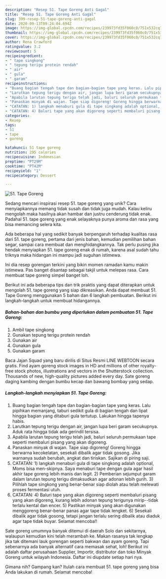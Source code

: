 ```yaml
---
description: "Resep 51. Tape Goreng Anti Gagal"
title: "Resep 51. Tape Goreng Anti Gagal"
slug: 399-resep-51-tape-goreng-anti-gagal
date: 2020-09-13T09:24:04.694Z
image: https://img-global.cpcdn.com/recipes/239973fd35f060c0/751x532cq70/51-tape-goreng-foto-resep-utama.jpg
thumbnail: https://img-global.cpcdn.com/recipes/239973fd35f060c0/751x532cq70/51-tape-goreng-foto-resep-utama.jpg
cover: https://img-global.cpcdn.com/recipes/239973fd35f060c0/751x532cq70/51-tape-goreng-foto-resep-utama.jpg
author: Rena Crawford
ratingvalue: 3.2
reviewcount: 5
recipeingredient:
- " tape singkong"
- " tepung terigu protein rendah"
- " air"
- " gula"
- " garam"
recipeinstructions:
- "Buang bagian tengah tape dan bagian-bagian tape yang keras. Lalu pipihkan memanjang, taburi sedikit gula di bagian tengah dan lipat hingga bagian yang ditaburi gula tertutup. Lakukan hingga tapenya habis."
- "Larutkan tepung terigu dengan air, jangan lupa beri garam secukupnya. Aduk rata hingga tidak ada gerindil tersisa."
- "Apabila larutan tepung terigu telah jadi, baluri seluruh permukaan tape seperti membaluri pisang yang akan digoreng."
- "Panaskan minyak di wajan. Tape siap digoreng! Goreng hingga berwarna kecokelatan, sesekali dibalik agar tidak gosong. Jika warnanya sudah berubah, angkat dan tiriskan. Sajikan di piring saji."
- "CATATAN: 1) langkah menaburi gula di tape singkong adalah optional, Moms bisa men-skipnya. Saya menaburi tape dengan gula agar hasil akhir tape goreng lebih manis dan legit. 2) Pemberian sejumput garam dalam larutan tepung terigu dimaksudkan agar adonan lebih gurih. 3) Pilihlah tape singkong yang benar-benar siap diolah atau telah melewati proses fermentasi utuh."
- "CATATAN: 4) Baluri tape yang akan digoreng seperti membaluri pisang yang akan digoreng, kurang lebih adonan tepung terigunya mirip--tidak terlalu kental dan encer. 5) Pastikan minyak yang akan digunakan menggoreng benar-benar panas agar tape tidak lengket. 6) Sesekali dibalik agar tidak gosong, tetapi jangan terlalu sering dibalik atau diaduk agar tape tidak buyar. Selamat mencoba!!"
categories:
- Resep
tags:
- 51
- tape
- goreng

katakunci: 51 tape goreng 
nutrition: 295 calories
recipecuisine: Indonesian
preptime: "PT29M"
cooktime: "PT42M"
recipeyield: "1"
recipecategory: Dessert

---
```



![51. Tape Goreng](https://img-global.cpcdn.com/recipes/239973fd35f060c0/751x532cq70/51-tape-goreng-foto-resep-utama.jpg)

Sedang mencari inspirasi resep 51. tape goreng yang unik? Cara menyiapkannya memang tidak susah dan tidak juga mudah. Kalau keliru mengolah maka hasilnya akan hambar dan justru cenderung tidak enak. Padahal 51. tape goreng yang enak selayaknya punya aroma dan rasa yang bisa memancing selera kita.

Ada beberapa hal yang sedikit banyak berpengaruh terhadap kualitas rasa dari 51. tape goreng, pertama dari jenis bahan, kemudian pemilihan bahan segar, sampai cara membuat dan menghidangkannya. Tak perlu pusing jika hendak menyiapkan 51. tape goreng enak di rumah, karena asal sudah tahu triknya maka hidangan ini mampu jadi suguhan istimewa.

Ini dia resep gorengan terkini yang bikin momen ramadan kamu makin istimewa. Pas banget disantap sebagai takjil untuk melepas rasa. Cara membuat tape goreng simpel banget loh.


Berikut ini ada beberapa tips dan trik praktis yang dapat diterapkan untuk mengolah 51. tape goreng yang siap dikreasikan. Anda dapat membuat 51. Tape Goreng menggunakan 5 bahan dan 6 langkah pembuatan. Berikut ini langkah-langkah untuk membuat hidangannya.

<!--inarticleads1-->

##### Bahan-bahan dan bumbu yang diperlukan dalam pembuatan 51. Tape Goreng:

1. Ambil  tape singkong
1. Gunakan  tepung terigu protein rendah
1. Gunakan  air
1. Gunakan  gula
1. Gunakan  garam


Baca Jajan Squad yang baru dirilis di Situs Resmi LINE WEBTOON secara gratis. Find ayam goreng stock images in HD and millions of other royalty-free stock photos, illustrations and vectors in the Shutterstock collection. Thousands of new, high-quality pictures added every day. Sate goreng daging kambing dengan bumbu kecap dan bawang bombay yang sedap. 

<!--inarticleads2-->

##### Langkah-langkah menyiapkan 51. Tape Goreng:

1. Buang bagian tengah tape dan bagian-bagian tape yang keras. Lalu pipihkan memanjang, taburi sedikit gula di bagian tengah dan lipat hingga bagian yang ditaburi gula tertutup. Lakukan hingga tapenya habis.
1. Larutkan tepung terigu dengan air, jangan lupa beri garam secukupnya. Aduk rata hingga tidak ada gerindil tersisa.
1. Apabila larutan tepung terigu telah jadi, baluri seluruh permukaan tape seperti membaluri pisang yang akan digoreng.
1. Panaskan minyak di wajan. Tape siap digoreng! Goreng hingga berwarna kecokelatan, sesekali dibalik agar tidak gosong. Jika warnanya sudah berubah, angkat dan tiriskan. Sajikan di piring saji.
1. CATATAN: 1) langkah menaburi gula di tape singkong adalah optional, Moms bisa men-skipnya. Saya menaburi tape dengan gula agar hasil akhir tape goreng lebih manis dan legit. 2) Pemberian sejumput garam dalam larutan tepung terigu dimaksudkan agar adonan lebih gurih. 3) Pilihlah tape singkong yang benar-benar siap diolah atau telah melewati proses fermentasi utuh.
1. CATATAN: 4) Baluri tape yang akan digoreng seperti membaluri pisang yang akan digoreng, kurang lebih adonan tepung terigunya mirip--tidak terlalu kental dan encer. 5) Pastikan minyak yang akan digunakan menggoreng benar-benar panas agar tape tidak lengket. 6) Sesekali dibalik agar tidak gosong, tetapi jangan terlalu sering dibalik atau diaduk agar tape tidak buyar. Selamat mencoba!!


Sate goreng umumnya banyak ditemui di daerah Solo dan sekitarnya, walaupun kemudian kini telah merambah ke. Makan rasanya tak lengkap jika tak ditemani lauk gorengan seperti bakwan dan ayam goreng. Tapi sebenarnya ada banyak alternatif cara memasak sehat, loh! Berikut ini adalah daftar perusahaan Supplier, Importir, distributor dan toko Minyak Goreng untuk wilayah Indonesia. Daftar ini diupdate setiap hari nya. 

Gimana nih? Gampang kan? Itulah cara membuat 51. tape goreng yang bisa Anda lakukan di rumah. Selamat mencoba!

